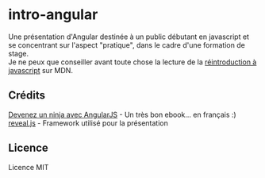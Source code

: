# intro-angular
Une présentation d'Angular destinée à un public débutant en javascript et se concentrant sur l'aspect "pratique", dans le cadre d'une formation de stage.  
Je ne peux que conseiller avant toute chose la lecture de la [réintroduction à javascript](https://developer.mozilla.org/fr/docs/Web/JavaScript/Une_r%C3%A9introduction_%C3%A0_JavaScript) sur MDN.

## Crédits
[Devenez un ninja avec AngularJS](https://books.ninja-squad.com/angularjs) - Un très bon ebook... en français :)  
[reveal.js](https://github.com/hakimel/reveal.js/) - Framework utilisé pour la présentation

## Licence
Licence MIT